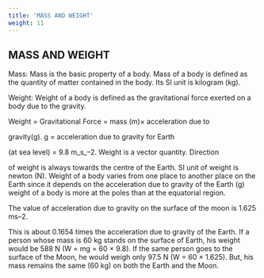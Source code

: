 ```yaml
---
title: 'MASS AND WEIGHT'
weight: 11
---
```



## MASS AND WEIGHT


Mass: Mass is the basic property of a body. Mass of a body is defined as the quantity of matter contained in the body. Its SI unit is kilogram (kg).

Weight: Weight of a body is defined as the gravitational force exerted on a body due to the gravity.

Weight = Gravitational Force = mass (m)× acceleration due to

gravity(g). g = acceleration due to gravity for Earth

(at sea level) = 9.8 m_s_–2. Weight is a vector quantity. Direction

of weight is always towards the centre of the Earth. SI unit of weight is newton (N). Weight of a body varies from one place to another place on the Earth since it depends on the acceleration due to gravity of the Earth (g) weight of a body is more at the poles than at the equatorial region.

The value of acceleration due to gravity on the surface of the moon is 1.625 ms–2.

This is about 0.1654 times the acceleration due to gravity of the Earth. If a person whose mass is 60 kg stands on the surface of Earth, his weight would be 588 N (W = mg = 60 × 9.8). If the same person goes to the surface of the Moon, he would weigh only 97.5 N (W = 60 × 1.625). But, his mass remains the same (60 kg) on both the Earth and the Moon.


